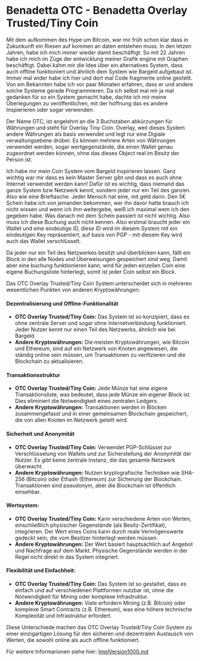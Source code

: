 # Benadetta OTC - Benadetta Overlay Trusted/Tiny Coin

Mit dem aufkommen des Hype um Bitcoin, war mir früh schon klar dass in Zukunkunft ein Riesen auf kommen an daten entstehen muss. 
In den letzen Jahren, habe ich mich immer wieder damit beschäftigt. So mit 22 Jahren habe ich mich im Züge der entwicklung meiner Grafik engine mit Graphen beschäftigt. Dabei kahm mir die Idee über ein alternatives System, dass auch offline funktioniert und ähnlich dem System wie Bargeld aufgebaut ist. Immer mal wider habe ich hier und dort mal Code fragmente online gestellt. Von ein Bekannten habe ich vor paar Monaten erfahren, dass er und andere solche Systeme gerade Programmieren. Da ich selbst mal mir ja mal gedanken für so ein System gemacht habe, dachte ich mir meine Überlegungen zu veröffentlichen, mit der hoffnung das es andere Inspierieren oder sogar verwenden.

Der Name OTC, ist angelehnt an die 3 Buchstaben abkürzungen für Währungen und steht für Overlay Tiny Coin. Overlay, weil dieses System andere Währungen als basis verwendet und legt nur eine Digiale verwaltungsebene drüber. Es können mehrere Arten von Währungen verwendet werden, sogar wertgegenstände, die einen Wallet genau zugeordnet werden können, ohne das dieses Object real im Besitz der Person ist. 

Ich habe mir mein Coin System vom Bargeld inspirieren lassen. Ganz wichtig war mir dass es kein Master Server gibt und dass es auch ohne Internet verwendet werden kann! Dafür ist es wichtig, dass niemand das ganze System bzw Netzwerk kennt, sondern jeder nur ein Teil des ganzen. Also wie eine Brieftasche. Jeder Mensch hat eine, mit geld darin. Den 5€ Schein habe ich von jemanden bekommen, wer ihn davor hatte brauch ich nicht wissen und wenn ich ihm weitergebe, weiß ich maximal wem ich den gegeben habe. Was danach mit dem Schein passiert ist nicht wichtig. Also muss ich diese Buchung auch nicht kennen.
Also erstmal braucht jeder ein Wallet und eine eindeutige ID, diese ID wird im diesem System mit ein eindeutigen Key repräsentiert, auf basis von PGP - mit diesem Key wird auch das Wallet verschlüsselt. 

Da jeder nur ein Teil des Netzwerkes besitzt und überblicken kann, fällt ein Block in den alle Nodes und Überweisungen gespeichert sind weg. Damit aber eine buchung funktionieren kann, wird für jeden einzeilen Coin eine eigene Buchungsliste hinterlegt, somit ist jeder Coin selbst ein Block. 

Das OTC Overlay Trusted/Tiny Coin System unterscheidet sich in mehreren wesentlichen Punkten von anderen Kryptowährungen:

#### Dezentralisierung und Offline-Funktionalität
  - **OTC Overlay Trusted/Tiny Coin:** Das System ist so konzipiert, dass es ohne zentrale Server und sogar ohne Internetverbindung funktioniert. Jeder Nutzer kennt nur einen Teil des Netzwerks, ähnlich wie bei Bargeld.
  - **Andere Kryptowährungen:** Die meisten Kryptowährungen, wie Bitcoin und Ethereum, sind auf ein Netzwerk von Knoten angewiesen, die ständig online sein müssen, um Transaktionen zu verifizieren und die Blockchain zu aktualisieren.

#### Transaktionsstruktur
  - **OTC Overlay Trusted/Tiny Coin:** Jede Münze hat eine eigene Transaktionsliste, was bedeutet, dass jede Münze ein eigener Block ist. Dies eliminiert die Notwendigkeit eines zentralen Ledgers.
  - **Andere Kryptowährungen:** Transaktionen werden in Blöcken zusammengefasst und in einer gemeinsamen Blockchain gespeichert, die von allen Knoten im Netzwerk geteilt wird.

#### Sicherheit und Anonymität
- **OTC Overlay Trusted/Tiny Coin:** Verwendet PGP-Schlüssel zur Verschlüsselung von Wallets und zur Sicherstellung der Anonymität der Nutzer. Es gibt keine zentrale Instanz, die das gesamte Netzwerk überwacht.
- **Andere Kryptowährungen:** Nutzen kryptografische Techniken wie SHA-256 (Bitcoin) oder Ethash (Ethereum) zur Sicherung der Blockchain. Transaktionen sind pseudonym, aber die Blockchain ist öffentlich einsehbar.

#### Wertsystem:
- **OTC Overlay Trusted/Tiny Coin:** Kann verschiedene Arten von Werten, einschließlich physischer Gegenstände (als Besitz-Zertifikat), integrieren. Der Wert eines Coins kann durch reale Vermögenswerte gedeckt sein, die vom Besitzer hinterlegt werden müssen.
- **Andere Kryptowährungen:** Der Wert basiert hauptsächlich auf Angebot und Nachfrage auf dem Markt. Physische Gegenstände werden in der Regel nicht direkt in das System integriert.

#### Flexibilität und Einfachheit:
- **OTC Overlay Trusted/Tiny Coin:** Das System ist so gestaltet, dass es einfach und auf verschiedenen Plattformen nutzbar ist, ohne die Notwendigkeit für Mining oder komplexe Infrastruktur.
- **Andere Kryptowährungen:** Viele erfordern Mining (z.B. Bitcoin) oder komplexe Smart Contracts (z.B. Ethereum), was eine höhere technische Komplexität und Infrastruktur erfordert.

Diese Unterschiede machen das OTC Overlay Trusted/Tiny Coin System zu einer einzigartigen Lösung für den sicheren und dezentralen Austausch von Werten, die sowohl online als auch offline funktioniert.

Für weitere Informarionen siehe hier: [ImplVersion1000.md](/Desc/V1/ImplIdee.md)
